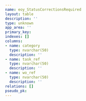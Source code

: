 ```yaml
---
name: eoy_StatusCorrectionsRequired
layout: table
description: ''
type: unknown
app_area: ''
primary_key: 
indexes: []
columns:
- name: category
  type: nvarchar(50)
  description: ''
- name: task_ref
  type: nvarchar(50)
  description: ''
- name: wo_ref
  type: nvarchar(50)
  description: ''
relations: []
pseudo_pk: 
---
```


